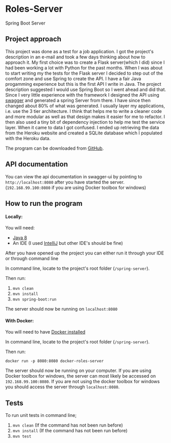 # Roles-Server

Spring Boot Server 


## Project approach
This project was done as a test for a job application.
I got the project's description in an e-mail and took a few days thinking about how to approach it. My first choice was to create a Flask server(which I did) since I had been working a lot with Python for the past months. When I was about to start writing my the tests for the Flask server I decided to step out of the comfort zone and use Spring to create the API. I have a fair Java progamming experience but this is the first API I write in Java. The project description suggested I would use Spring Boot so I went ahead and did that.
Since I very little experience with the framework I designed the API using [swagger](http://editor.swagger.io/) and generated a spring Server from there. I have since then changed about 80% of what was generated.
I usually layer my applications, i.e. use the 3 tier architecture. I think that helps me to write a cleaner code and more modular as well as that design makes it easier for me to refactor. I then also used a tiny bit of dependency injection to help me test the service layer.
When it came to data I got confused. I ended up retrieving the data from the Heroku website and created a SQLite database which I populated with the Heroku data.

The program can be downloaded from [GitHub](https://github.com/vediserna/roles-server).

## API documentation
You can view the api documentation in swagger-ui by pointing to  
`http://localhost:8080` after you have started the server. (`192.168.99.100:8080` if you are using Docker toolbox for windows)  

## How to run the program
#### Locally:
You will need:
* [Java 8](https://www.oracle.com/technetwork/java/javase/downloads/jdk8-downloads-2133151.html)
* An IDE (I used [IntelliJ](https://www.jetbrains.com/idea/download/#section=windows) but other IDE's should be fine)

After you have opened up the project you can either run it through your IDE or through command line

In command line, locate to the project's root folder (`/spring-server`). 

Then run:

1. `mvn clean`
2. `mvn install`
3. `mvn spring-boot:run`

The server should now be running on `localhost:8080`
#### With Docker:
You will need to have [Docker installed](https://docs.docker.com/)

In command line, locate to the project's root folder (`/spring-server`).

Then run:
 
`docker run -p 8080:8080 docker-roles-server`

The server should now be running on your computer. If you are using Docker toolbox for windows, the server can most likely be accessed on `192.168.99.100:8080`. If you are not using the docker toolbox for windows you should access the server through `localhost:8080`.

## Tests
To run unit tests in command line;
1. `mvn clean` (If the command has not been run before)
2. `mvn install` (If the command has not been run before)
3. `mvn test`
